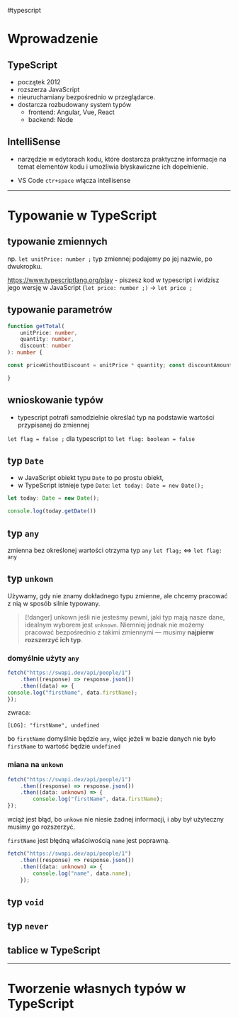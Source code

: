 #typescript 

# Wprowadzenie
## TypeScript
- początek 2012
- rozszerza JavaScript
- nieuruchamiany bezpośrednio w przeglądarce.
- dostarcza rozbudowany system typów 
	- frontend: Angular, Vue, React
	- backend: Node

## IntelliSense
- narzędzie w edytorach kodu, które dostarcza praktyczne informacje na temat elementów kodu i umożliwia błyskawiczne ich dopełnienie.

- VS Code  `ctr+space` włącza intellisense


----

# Typowanie w TypeScript

## typowanie zmiennych
np. `let unitPrice: number ;` typ zmiennej podajemy po jej nazwie, po dwukropku. 

https://www.typescriptlang.org/play - piszesz kod w typescript i widzisz jego wersję w JavaScript (`let price: number ;)` -> `let price ;`


## typowanie parametrów
```typescript
function getTotal( 
	unitPrice: number, 
	quantity: number, 
	discount: number
): number {

const priceWithoutDiscount = unitPrice * quantity; const discountAmount = priceWithoutDiscount * discount; return priceWithoutDiscount - discountAmount;

}
```



## wnioskowanie typów
- typescript potrafi samodzielnie określać typ na podstawie wartości przypisanej do zmiennej 

`let flag = false ;` dla typescript to `let flag: boolean = false`


## typ `Date` 
- w JavaScript obiekt typu `Date` to po prostu obiekt,
- w TypeScript istnieje type `Date`: `let today: Date = new Date();`

```typescript
let today: Date = new Date();

console.log(today.getDate())
```

## typ `any`
zmienna bez określonej wartości otrzyma typ `any`
`let flag;` <=> `let flag: any`


## typ `unkown`
Używamy, gdy nie znamy dokładnego typu zmienne, ale chcemy pracować z nią w sposób silnie typowany.

>[!danger] unkown
>jeśli nie jesteśmy pewni, jaki typ mają nasze dane, idealnym wyborem jest `unknown`. 
>Niemniej jednak nie możemy pracować bezpośrednio z takimi zmiennymi — musimy **najpierw rozszerzyć ich typ**.

### domyślnie użyty `any`
```typescript
fetch("https://swapi.dev/api/people/1")
	.then((response) => response.json())
	.then((data) => {
console.log("firstName", data.firstName);
});
```
zwraca:
```
[LOG]: "firstName", undefined
```
bo `firstName` domyślnie będzie `any`, więc jeżeli w bazie danych nie było `firstName` to wartość będzie `undefined`


### miana na `unkown`
```typescript
fetch("https://swapi.dev/api/people/1")
	.then((response) => response.json())
	.then((data: unknown) => {
		console.log("firstName", data.firstName);
});
```
wciąż jest błąd, bo `unkown` nie niesie żadnej informacji, i aby był użyteczny musimy go rozszerzyć.

`firstName` jest błędną właściwością
`name` jest poprawną.
```typescript
fetch("https://swapi.dev/api/people/1") 
	.then((response) => response.json()) 
	.then((data: unknown) => {
		console.log("name", data.name); 
	});
```






## typ `void`





## typ `never`



## tablice w TypeScript



--------------

# Tworzenie własnych typów w TypeScript




















